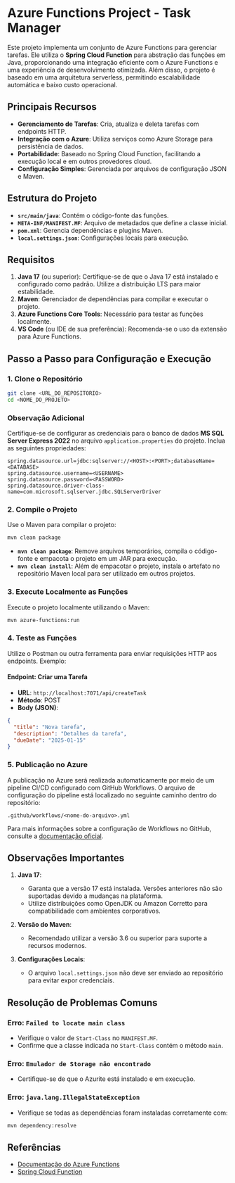 # Azure Functions Project - Task Manager

Este projeto implementa um conjunto de Azure Functions para gerenciar tarefas. Ele utiliza o **Spring Cloud Function** para abstração das funções em Java, proporcionando uma integração eficiente com o Azure Functions e uma experiência de desenvolvimento otimizada. Além disso, o projeto é baseado em uma arquitetura serverless, permitindo escalabilidade automática e baixo custo operacional.

## Principais Recursos

- **Gerenciamento de Tarefas**: Cria, atualiza e deleta tarefas com endpoints HTTP.
- **Integração com o Azure**: Utiliza serviços como Azure Storage para persistência de dados.
- **Portabilidade**: Baseado no Spring Cloud Function, facilitando a execução local e em outros provedores cloud.
- **Configuração Simples**: Gerenciada por arquivos de configuração JSON e Maven.

## Estrutura do Projeto

- **`src/main/java`**: Contém o código-fonte das funções.
- **`META-INF/MANIFEST.MF`**: Arquivo de metadados que define a classe inicial.
- **`pom.xml`**: Gerencia dependências e plugins Maven.
- **`local.settings.json`**: Configurações locais para execução.

## Requisitos

1. **Java 17** (ou superior): Certifique-se de que o Java 17 está instalado e configurado como padrão. Utilize a distribuição LTS para maior estabilidade.
2. **Maven**: Gerenciador de dependências para compilar e executar o projeto.
3. **Azure Functions Core Tools**: Necessário para testar as funções localmente.
4. **VS Code** (ou IDE de sua preferência): Recomenda-se o uso da extensão para Azure Functions.

## Passo a Passo para Configuração e Execução

### 1. Clone o Repositório

```bash
git clone <URL_DO_REPOSITORIO>
cd <NOME_DO_PROJETO>
```
### Observação Adicional

Certifique-se de configurar as credenciais para o banco de dados **MS SQL Server Express 2022** no arquivo `application.properties` do projeto. Inclua as seguintes propriedades:

```
spring.datasource.url=jdbc:sqlserver://<HOST>:<PORT>;databaseName=<DATABASE>
spring.datasource.username=<USERNAME>
spring.datasource.password=<PASSWORD>
spring.datasource.driver-class-name=com.microsoft.sqlserver.jdbc.SQLServerDriver
```
### 2. Compile o Projeto

Use o Maven para compilar o projeto:

```bash
mvn clean package
```

- **`mvn clean package`**: Remove arquivos temporários, compila o código-fonte e empacota o projeto em um JAR para execução.
- **`mvn clean install`**: Além de empacotar o projeto, instala o artefato no repositório Maven local para ser utilizado em outros projetos.

### 3. Execute Localmente as Funções

Execute o projeto localmente utilizando o Maven:

```bash
mvn azure-functions:run
```

### 4. Teste as Funções

Utilize o Postman ou outra ferramenta para enviar requisições HTTP aos endpoints. Exemplo:

#### Endpoint: Criar uma Tarefa

- **URL**: `http://localhost:7071/api/createTask`
- **Método**: POST
- **Body (JSON)**:

```json
{
  "title": "Nova tarefa",
  "description": "Detalhes da tarefa",
  "dueDate": "2025-01-15"
}
```

### 5. Publicação no Azure

A publicação no Azure será realizada automaticamente por meio de um pipeline CI/CD configurado com GitHub Workflows. O arquivo de configuração do pipeline está localizado no seguinte caminho dentro do repositório:

```
.github/workflows/<nome-do-arquivo>.yml
```

Para mais informações sobre a configuração de Workflows no GitHub, consulte a [documentação oficial](https://docs.github.com/actions).


## Observações Importantes

1. **Java 17**:

   - Garanta que a versão 17 está instalada. Versões anteriores não são suportadas devido a mudanças na plataforma.
   - Utilize distribuições como OpenJDK ou Amazon Corretto para compatibilidade com ambientes corporativos.

2. **Versão do Maven**:

   - Recomendado utilizar a versão 3.6 ou superior para suporte a recursos modernos.

3. **Configurações Locais**:

   - O arquivo `local.settings.json` não deve ser enviado ao repositório para evitar expor credenciais.

## Resolução de Problemas Comuns

### Erro: `Failed to locate main class`

- Verifique o valor de `Start-Class` no `MANIFEST.MF`.
- Confirme que a classe indicada no `Start-Class` contém o método `main`.

### Erro: `Emulador de Storage não encontrado`

- Certifique-se de que o Azurite está instalado e em execução.

### Erro: `java.lang.IllegalStateException`

- Verifique se todas as dependências foram instaladas corretamente com:

```bash
mvn dependency:resolve
```

## Referências

- [Documentação do Azure Functions](https://learn.microsoft.com/azure/azure-functions/)
- [Spring Cloud Function](https://spring.io/projects/spring-cloud-function)

